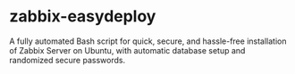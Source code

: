 # zabbix-easydeploy
A fully automated Bash script for quick, secure, and hassle-free installation of Zabbix Server on Ubuntu, with automatic database setup and randomized secure passwords.
